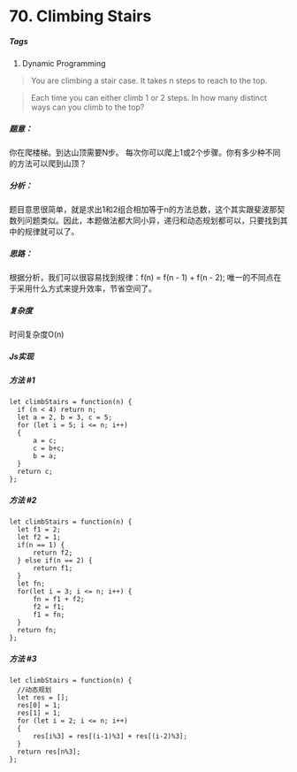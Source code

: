 # 70. Climbing Stairs
##### Tags
1. Dynamic Programming

>You are climbing a stair case. It takes n steps to reach to the top.

>Each time you can either climb 1 or 2 steps. In how many distinct ways can you climb to the top?

##### 题意：
你在爬楼梯。到达山顶需要N步。
每次你可以爬上1或2个步骤。你有多少种不同的方法可以爬到山顶？

##### 分析：
题目意思很简单，就是求出1和2组合相加等于n的方法总数，这个其实跟斐波那契数列问题类似。因此，本题做法都大同小异，递归和动态规划都可以，只要找到其中的规律就可以了。

##### 思路：
根据分析，我们可以很容易找到规律：f(n) = f(n - 1) + f(n - 2);
唯一的不同点在于采用什么方式来提升效率，节省空间了。

##### 复杂度
时间复杂度O(n)

##### Js实现
##### 方法 #1

```
let climbStairs = function(n) {
  if (n < 4) return n;  
  let a = 2, b = 3, c = 5;  
  for (let i = 5; i <= n; i++)  
  {  
      a = c;  
      c = b+c;  
      b = a;  
  }  
  return c; 
};
```

##### 方法 #2

```
let climbStairs = function(n) {
  let f1 = 2;
  let f2 = 1;
  if(n == 1) {
      return f2;
  } else if(n == 2) {
      return f1;
  }
  let fn;
  for(let i = 3; i <= n; i++) {
      fn = f1 + f2;
      f2 = f1;
      f1 = fn;
  }
  return fn;
};
```

##### 方法 #3
```
let climbStairs = function(n) {
  //动态规划
  let res = [];  
  res[0] = 1;  
  res[1] = 1;  
  for (let i = 2; i <= n; i++)  
  {  
      res[i%3] = res[(i-1)%3] + res[(i-2)%3];  
  }  
  return res[n%3];  
};
```